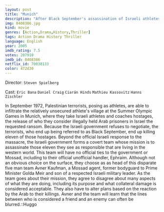 ```yaml
---
layout: post
title: "Munich"
description: "After Black September's assassination of Israeli athletes at the Munich Olympics in 1972, Prime Minister Golda Meir okays a covert operation to hunt down and kill all involved. A team of five gathers in Switzerland led by Avner, a low-level Mossad techie whose father was a war hero and whose wife is pregnant. It's an expendable team, but relying on paid informants, they track and kill several in Europe and Lebanon. They must constantly look over their shoulders for the CIA, KGB, PLO, and their own sources. As the body count mounts -- with retribut.."
img: 0408306.jpg
kind: movie
genres: [Action,Drama,History,Thriller]
tags: Action Drama History Thriller 
language: English
year: 2005
imdb_rating: 7.5
votes: 207910
imdb_id: 0408306
netflix_id: 70038133
color: 472d30
---
```

Director: `Steven Spielberg`  

Cast: `Eric Bana` `Daniel Craig` `Ciarán Hinds` `Mathieu Kassovitz` `Hanns Zischler` 

In September 1972, Palestinian terrorists, posing as athletes, are able to infiltrate the relatively unsecured athlete's village at the Summer Olympic Games in Munich, where they take Israeli athletes and coaches hostages, the release of who they consider illegally held Arab prisoners in Israel the requested ransom. Because the Israeli government refuses to negotiate, the terrorists, who end up being referred to as Black September, end up killing eleven of those hostages. Beyond the official Israeli response to the massacre, the Israeli government forms a covert team whose mission is to assassinate those eleven they see as responsible that are living in the western world. This team will have no official ties to the government or Mossad, including to their official unofficial handler, Ephraim. Although not an obvious choice on the surface, they choose as as head of this disparate five man team Avner Kaufman, a Mossad agent, former bodyguard to Prime Minister Golda Meir and son of a respected Israeli military leader. As the team goes about their mission, they agree to disagree about many aspects of what they are doing, including its purpose and what collateral damage is considered acceptable. They also have to alter plans based on the reaction by the Arab to their killings. Avner and the team will learn that the lines between who is considered a friend and an enemy can often be blurred.::Huggo